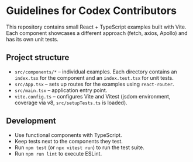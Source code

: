 # Guidelines for Codex Contributors

This repository contains small React + TypeScript examples built with Vite. Each component showcases a different approach (fetch, axios, Apollo) and has its own unit tests.

## Project structure
- `src/components/*` – individual examples. Each directory contains an `index.tsx` for the component and an `index.test.tsx` for unit tests.
- `src/App.tsx` – sets up routes for the examples using `react-router`.
- `src/main.tsx` – application entry point.
- `vite.config.ts` – configures Vite and Vitest (jsdom environment, coverage via v8, `src/setupTests.ts` is loaded).

## Development
- Use functional components with TypeScript.
- Keep tests next to the components they test.
- Run `npm test` (or `npx vitest run`) to run the test suite.
- Run `npm run lint` to execute ESLint.

